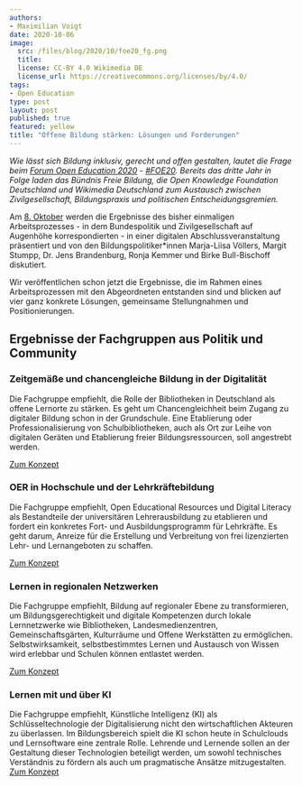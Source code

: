 ```yaml
---
authors:
- Maximilian Voigt
date: 2020-10-06
image:
  src: /files/blog/2020/10/foe20_fg.png
  title: 
  license: CC-BY 4.0 Wikimedia DE
  license_url: https://creativecommons.org/licenses/by/4.0/
tags:
- Open Education
type: post
layout: post
published: true
featured: yellow
title: "Offene Bildung stärken: Lösungen und Forderungen"
---
```

*Wie lässt sich Bildung inklusiv, gerecht und offen gestalten, lautet die Frage beim [Forum Open Education 2020](https://education.forum-open.de/timeline/) - [#FOE20](https://twitter.com/search?q=%23foe20&src=typed_query&f=live). Bereits das dritte Jahr in Folge laden das Bündnis Freie Bildung, die Open Knowledge Foundation Deutschland und Wikimedia Deutschland zum Austausch zwischen Zivilgesellschaft, Bildungspraxis und politischen Entscheidungsgremien.*

Am [8. Oktober](https://education.forum-open.de/timeline/) werden die Ergebnisse des bisher einmaligen Arbeitsprozesses - in dem Bundespolitik und Zivilgesellschaft auf Augenhöhe korrespondierten - in einer digitalen Abschlussveranstaltung präsentiert und von den Bildungspolitiker\*innen Marja-Liisa Völlers, Margit Stumpp, Dr. Jens Brandenburg, Ronja Kemmer und Birke Bull-Bischoff diskutiert. 

Wir veröffentlichen schon jetzt die Ergebnisse, die im Rahmen eines Arbeitsprozessen mit den Abgeordneten entstanden sind und blicken auf vier ganz konkrete Lösungen, gemeinsame Stellungnahmen und Positionierungen.
 
## Ergebnisse der Fachgruppen aus Politik und Community

### Zeitgemäße und chancengleiche Bildung in der Digitalität
Die Fachgruppe empfiehlt, die Rolle der Bibliotheken in Deutschland als offene Lernorte zu stärken. Es geht um Chancengleichheit beim Zugang zu digitaler Bildung schon in der Grundschule. Eine Etablierung oder Professionalisierung von Schulbibliotheken, auch als Ort zur Leihe von digitalen Geräten und Etablierung freier Bildungsressourcen, soll angestrebt werden.

[Zum Konzept](https://education.forum-open.de/groups/fg1.html)

### OER in Hochschule und der Lehrkräftebildung
Die Fachgruppe empfiehlt, Open Educational Resources und Digital Literacy als Bestandteile der universitären Lehrerausbildung zu etablieren und fordert ein konkretes Fort- und Ausbildungsprogramm für Lehrkräfte. Es geht darum, Anreize für die Erstellung und Verbreitung von frei lizenzierten Lehr- und Lernangeboten zu schaffen.

[Zum Konzept](https://education.forum-open.de/groups/fg2.html)

### Lernen in regionalen Netzwerken
Die Fachgruppe empfiehlt, Bildung auf regionaler Ebene zu transformieren, um Bildungsgerechtigkeit und digitale Kompetenzen durch lokale Lernnetzwerke wie Bibliotheken, Landesmedienzentren, Gemeinschaftsgärten, Kulturräume und Offene Werkstätten zu ermöglichen. Selbstwirksamkeit, selbstbestimmtes Lernen und Austausch von Wissen wird erlebbar und Schulen können entlastet werden.

[Zum Konzept](https://education.forum-open.de/groups/fg3.html)

### Lernen mit und über KI
Die Fachgruppe empfiehlt, Künstliche Intelligenz (KI) als Schlüsseltechnologie der Digitalisierung nicht den wirtschaftlichen Akteuren zu überlassen. Im Bildungsbereich spielt die KI schon heute in Schulclouds und Lernsoftware eine zentrale Rolle. Lehrende und Lernende sollen an der Gestaltung dieser Technologien beteiligt werden, um sowohl technisches Verständnis zu fördern als auch um pragmatische Ansätze mitzugestalten.
[Zum Konzept](https://education.forum-open.de/groups/fg4.html)